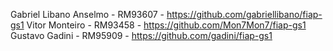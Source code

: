 Gabriel Libano Anselmo - RM93607 - https://github.com/gabriellibano/fiap-gs1
Vitor Monteiro - RM93458 - https://github.com/Mon7Mon7/fiap-gs1
Gustavo Gadini - RM95909 - https://github.com/gadini/fiap-gs1
